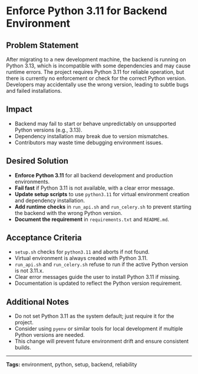 # Enforce Python 3.11 for Backend Environment

## Problem Statement
After migrating to a new development machine, the backend is running on Python 3.13, which is incompatible with some dependencies and may cause runtime errors. The project requires Python 3.11 for reliable operation, but there is currently no enforcement or check for the correct Python version. Developers may accidentally use the wrong version, leading to subtle bugs and failed installations.

## Impact
- Backend may fail to start or behave unpredictably on unsupported Python versions (e.g., 3.13).
- Dependency installation may break due to version mismatches.
- Contributors may waste time debugging environment issues.

## Desired Solution
- **Enforce Python 3.11** for all backend development and production environments.
- **Fail fast** if Python 3.11 is not available, with a clear error message.
- **Update setup scripts** to use `python3.11` for virtual environment creation and dependency installation.
- **Add runtime checks** in `run_api.sh` and `run_celery.sh` to prevent starting the backend with the wrong Python version.
- **Document the requirement** in `requirements.txt` and `README.md`.

## Acceptance Criteria
- `setup.sh` checks for `python3.11` and aborts if not found.
- Virtual environment is always created with Python 3.11.
- `run_api.sh` and `run_celery.sh` refuse to run if the active Python version is not 3.11.x.
- Clear error messages guide the user to install Python 3.11 if missing.
- Documentation is updated to reflect the Python version requirement.

## Additional Notes
- Do not set Python 3.11 as the system default; just require it for the project.
- Consider using `pyenv` or similar tools for local development if multiple Python versions are needed.
- This change will prevent future environment drift and ensure consistent builds.

---
**Tags:** environment, python, setup, backend, reliability
